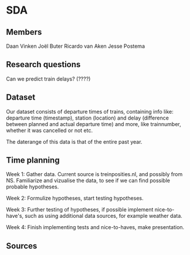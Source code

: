 # SDA

## Members
Daan Vinken
Joël Buter
Ricardo van Aken
Jesse Postema

## Research questions
Can we predict train delays? (????)

## Dataset
Our dataset consists of departure times of trains, containing info like:
departure time (timestamp), station (location) and delay (difference between planned and actual departure time) and more, like trainnumber, whether it was cancelled or not etc.

The daterange of this data is that of the entire past year.

## Time planning
Week 1:
Gather data. Current source is treinposities.nl, and possibly from NS.
Familiarize and vizualise the data, to see if we can find possible probable hypotheses.

Week 2:
Formulize hypotheses, start testing hypotheses.

Week 3:
Further testing of hypotheses, if possible implement nice-to-have's, such as using additional data sources, for example weather data.

Week 4:
Finish implementing tests and nice-to-haves, make presentation.
## Sources


